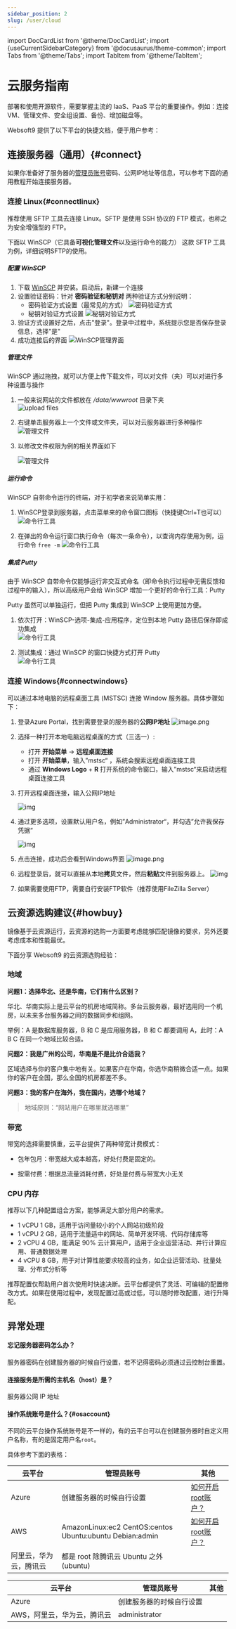 ```yaml
---
sidebar_position: 2
slug: /user/cloud
---
```


import DocCardList from '@theme/DocCardList';
import {useCurrentSidebarCategory} from '@docusaurus/theme-common';
import Tabs from '@theme/Tabs';
import TabItem from '@theme/TabItem';

# 云服务指南

部署和使用开源软件，需要掌握主流的 IaaS、PaaS 平台的重要操作。例如：连接VM、管理文件、安全组设置、备份、增加磁盘等。 

Websoft9 提供了以下平台的快捷文档，便于用户参考：  

<DocCardList items={useCurrentSidebarCategory().items}/>

## 连接服务器（通用）{#connect}

如果你准备好了服务器的[管理员账号](#osaccount)密码、公网IP地址等信息，可以参考下面的通用教程开始连接服务器。

### 连接 Linux{#connectlinux}

推荐使用 SFTP 工具去连接 Linux。SFTP 是使用 SSH 协议的 FTP 模式，也称之为安全增强型的 FTP。

下面以 WinSCP（它具备**可视化管理文件**以及运行命令的能力） 这款 SFTP 工具为例，详细说明SFTP的使用。

##### 配置 WinSCP

1. 下载 [WinSCP](https://winscp.net/) 并安装。启动后，新建一个连接
2. 设置验证密码：针对 **密码验证和秘钥对** 两种验证方式分别说明：
   - 密码验证方式设置（最常见的方式）
     ![密码验证方式](http://libs.websoft9.com/Websoft9/DocsPicture/zh/winscp/winscp-newsite.png)
   - 秘钥对验证方式设置
     ![秘钥对验证方式](http://libs.websoft9.com/Websoft9/DocsPicture/zh/winscp/winscp-secrets-websoft9.png)
3. 验证方式设置好之后，点击"登录"。登录中过程中，系统提示您是否保存登录信息，选择"是"
4. 成功连接后的界面
   ![WinSCP管理界面](http://libs.websoft9.com/Websoft9/DocsPicture/zh/winscp/websoft9-winscp-success.png)

##### 管理文件

WinSCP 通过拖拽，就可以方便上传下载文件，可以对文件（夹）可以对进行多种设置与操作

1. 一般来说网站的文件都放在 */data/wwwroot* 目录下夹  
   ![upload files](http://libs.websoft9.com/Websoft9/DocsPicture/en/winscp/winscp-dragfile-websoft9.png)

2. 右键单击服务器上一个文件或文件夹，可以对云服务器进行多种操作  
   ![管理文件](http://libs.websoft9.com/Websoft9/DocsPicture/zh/winscp/websoft9-winscp-youjian.png)

3. 以修改文件权限为例的相关界面如下  

   ![管理文件](http://libs.websoft9.com/Websoft9/DocsPicture/zh/winscp/websoft9-winscp-quanxian.png)

##### 运行命令

WinSCP 自带命令运行的终端，对于初学者来说简单实用：  

1. WinSCP登录到服务器，点击菜单来的命令窗口图标（快捷键Ctrl+T也可以）
   ![命令行工具](http://libs.websoft9.com/Websoft9/DocsPicture/zh/winscp/winscp-ucmd-websoft9.png)

2. 在弹出的命令运行窗口执行命令（每次一条命令），以查询内存使用为例，运行命令 `free -m`
   ![命令行工具](http://libs.websoft9.com/Websoft9/DocsPicture/zh/winscp/wincp-showmemory-websoft9.png)

##### 集成 Putty

由于 WinSCP 自带命令仅能够运行非交互式命名（即命令执行过程中无需反馈和过程中的输入），所以高级用户会给  WinSCP 增加一个更好的命令行工具：Putty

Putty 虽然可以单独运行，但把 Putty 集成到 WinSCP 上使用更加方便。  

1. 依次打开：WinSCP-选项-集成-应用程序，定位到本地 Putty 路径后保存即成功集成  
   ![命令行工具](http://libs.websoft9.com/Websoft9/DocsPicture/zh/winscp/websoft9-winscp-putty.png)

2. 测试集成：通过 WinSCP 的窗口快捷方式打开 Putty  
   ![命令行工具](http://libs.websoft9.com/Websoft9/DocsPicture/zh/WinSCP/websoft9-WinSCP-puttyopen.png)

### 连接 Windows{#connectwindows}

可以通过本地电脑的远程桌面工具 (MSTSC) 连接 Window 服务器。具体步骤如下：

1. 登录Azure Portal，找到需要登录的服务器的**公网IP地址**
   ![image.png](https://libs.websoft9.com/Websoft9/DocsPicture/zh/azure/azure-publicip-websoft9.png)

2. 选择一种打开本地电脑远程桌面的方式（三选一）:

   - 打开 **开始菜单** -> **远程桌面连接**
   - 打开 **开始菜单**，输入”mstsc“ ，系统会搜索远程桌面连接工具
   - 通过 **Windows Logo** + **R** 打开系统的命令窗口，输入”mstsc“来启动远程桌面连接工具

3. 打开远程桌面连接，输入公网IP地址

   ![img](http://libs.websoft9.com/Websoft9/DocsPicture/zh/windows/windows-remote.png)

4. 通过更多选项，设置默认用户名，例如”Administrator“，并勾选”允许我保存凭据“

   ![img](http://libs.websoft9.com/Websoft9/DocsPicture/zh/windows/windows-remote-login.png)

5. 点击连接，成功后会看到Windows界面
   ![image.png](http://libs.websoft9.com/Websoft9/DocsPicture/en/azure/azure-windows2019desktop-websoft9.png)

6. 远程登录后，就可以直接从本地**拷贝**文件，然后**粘贴**文件到服务器上。
   ![img](https://libs.websoft9.com/Websoft9/DocsPicture/en/azure/azure-copyfilewin-websoft9.png)

7. 如果需要使用FTP，需要自行安装FTP软件（推荐使用FileZilla Server）


## 云资源选购建议{#howbuy}

镜像基于云资源运行，云资源的选购一方面要考虑能够匹配镜像的要求，另外还要考虑成本和性能最优。

下面分享 Websoft9 的云资源选购经验：  

### 地域

**问题1：选择华北、还是华南，它们有什么区别？**

华北、华南实际上是云平台的机房地域简称。多台云服务器，最好选用同一个机房，以未来多台服务器之间的数据同步和组网。

举例：A 是数据库服务器，B 和 C 是应用服务器，B 和 C 都要调用 A，此时：A B C 在同一个地域比较合适。  

**问题2：我是广州的公司，华南是不是比价合适我？**

区域选择与你的客户集中地有关。如果客户在华南，你选华南稍微合适一点。如果你的客户在全国，那么全国的机房都差不多。

**问题3：我的客户在海外，我在国内，选哪个地域？**

> 地域原则：“网站用户在哪里就选哪里”

### 带宽

带宽的选择需要慎重，云平台提供了两种带宽计费模式：  

* 包年包月：带宽越大成本越高，好处付费是固定的。  

* 按需付费：根据总流量消耗付费，好处是付费与带宽大小无关

### CPU 内存

推荐以下几种配置组合方案，能够满足大部分用户的需求。

*   1 vCPU 1 GB，适用于访问量较小的个人网站初级阶段
*   1 vCPU 2 GB，适用于流量适中的网站、简单开发环境、代码存储库等
*   2 vCPU 4 GB，能满足 90% 云计算用户，适用于企业运营活动、并行计算应用、普通数据处理
*   4 vCPU 8 GB，用于对计算性能要求较高的业务，如企业运营活动、批量处理、分布式分析等

推荐配置仅帮助用户首次使用时快速决断。云平台都提供了灵活、可编辑的配置修改方式。如果在使用过程中，发现配置过高或过低，可以随时修改配置，进行升降配。  

## 异常处理

#### 忘记服务器密码怎么办？

服务器密码在创建服务器的时候自行设置，若不记得密码必须通过云控制台重置。

#### 连接服务是所需的主机名（host）是？

服务器公网 IP 地址

#### 操作系统账号是什么？{#osaccount}

不同的云平台操作系统账号是不一样的，有的云平台可以在创建服务器时自定义用户名称，有的是固定用户名`root`。

具体参考下面的表格：  

<Tabs>
  <TabItem value="linuxaccount" label="Linux" default>

   |  云平台   |  管理员账号   | 其他|
   | --- | --- | --- |
   |  Azure   |  创建服务器的时候自行设置   | [如何开启root账户？](../azure#enableroot) |
   |  AWS   |  AmazonLinux:ec2  CentOS:centos  Ubuntu:ubuntu  Debian:admin   | [如何开启root账户？](../aws#enableroot)|
   |  阿里云，华为云，腾讯云   |  都是 root 除腾讯云 Ubuntu 之外(ubuntu)  | |

  </TabItem>
  <TabItem value="windowsaccount" label="Windows">

   |  云平台   |  管理员账号   | 其他|
   | --- | --- | --- |
   |  Azure   |  创建服务器的时候自行设置   |  |
   |  AWS，阿里云，华为云，腾讯云   |   administrator    | |

  </TabItem>
</Tabs>
